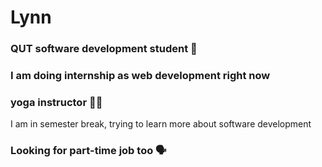 # Lynn
### QUT software development student 🙂  
### I am doing internship as web development right now 
### yoga instructor 🧘‍♀️
I am in semester break, trying to learn more about software development
### **Looking for part-time job too 🗣**
<!--I dont know if I should state where I am doing my itnernship here -->
